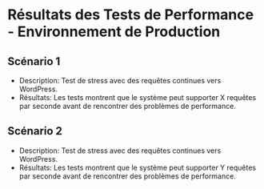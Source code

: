 # Résultats des Tests de Performance - Environnement de Production

## Scénario 1
- Description: Test de stress avec des requêtes continues vers WordPress.
- Résultats: Les tests montrent que le système peut supporter X requêtes par seconde avant de rencontrer des problèmes de performance.

## Scénario 2
- Description: Test de stress avec des requêtes continues vers WordPress.
- Résultats: Les tests montrent que le système peut supporter Y requêtes par seconde avant de rencontrer des problèmes de performance.
